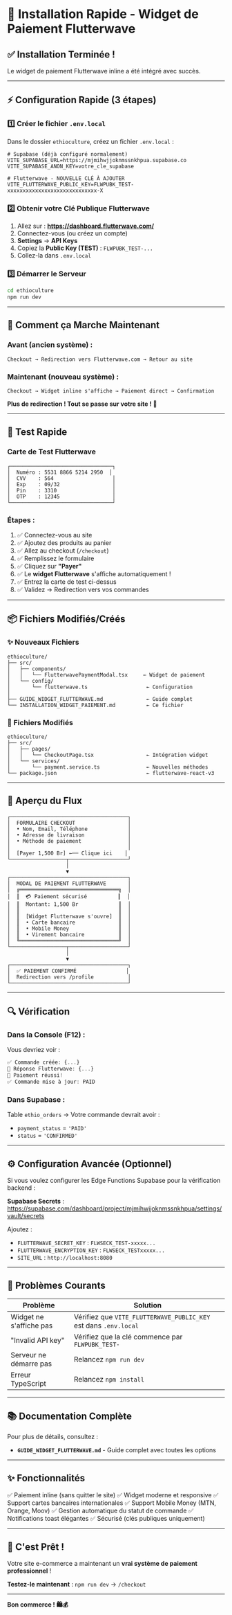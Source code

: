 # 🚀 Installation Rapide - Widget de Paiement Flutterwave

## ✅ Installation Terminée !

Le widget de paiement Flutterwave inline a été intégré avec succès.

---

## ⚡ Configuration Rapide (3 étapes)

### 1️⃣ Créer le fichier `.env.local`

Dans le dossier `ethioculture`, créez un fichier `.env.local` :

```env
# Supabase (déjà configuré normalement)
VITE_SUPABASE_URL=https://mjmihwjjoknmssnkhpua.supabase.co
VITE_SUPABASE_ANON_KEY=votre_cle_supabase

# Flutterwave - NOUVELLE CLÉ À AJOUTER
VITE_FLUTTERWAVE_PUBLIC_KEY=FLWPUBK_TEST-xxxxxxxxxxxxxxxxxxxxxxxxxxxxx-X
```

### 2️⃣ Obtenir votre Clé Publique Flutterwave

1. Allez sur : **https://dashboard.flutterwave.com/**
2. Connectez-vous (ou créez un compte)
3. **Settings** → **API Keys**
4. Copiez la **Public Key (TEST)** : `FLWPUBK_TEST-...`
5. Collez-la dans `.env.local`

### 3️⃣ Démarrer le Serveur

```bash
cd ethioculture
npm run dev
```

---

## 🎯 Comment ça Marche Maintenant

### Avant (ancien système) :
```
Checkout → Redirection vers Flutterwave.com → Retour au site
```

### Maintenant (nouveau système) :
```
Checkout → Widget inline s'affiche → Paiement direct → Confirmation
```

**Plus de redirection ! Tout se passe sur votre site ! 🎉**

---

## 🧪 Test Rapide

### Carte de Test Flutterwave

```
┌─────────────────────────────────┐
│  Numéro : 5531 8866 5214 2950  │
│  CVV    : 564                   │
│  Exp    : 09/32                 │
│  Pin    : 3310                  │
│  OTP    : 12345                 │
└─────────────────────────────────┘
```

### Étapes :

1. ✅ Connectez-vous au site
2. ✅ Ajoutez des produits au panier
3. ✅ Allez au checkout (`/checkout`)
4. ✅ Remplissez le formulaire
5. ✅ Cliquez sur **"Payer"**
6. ✅ Le **widget Flutterwave** s'affiche automatiquement !
7. ✅ Entrez la carte de test ci-dessus
8. ✅ Validez → Redirection vers vos commandes

---

## 📦 Fichiers Modifiés/Créés

### ✨ Nouveaux Fichiers

```
ethioculture/
├── src/
│   ├── components/
│   │   └── FlutterwavePaymentModal.tsx     ← Widget de paiement
│   └── config/
│       └── flutterwave.ts                   ← Configuration
│
├── GUIDE_WIDGET_FLUTTERWAVE.md              ← Guide complet
└── INSTALLATION_WIDGET_PAIEMENT.md          ← Ce fichier
```

### 🔧 Fichiers Modifiés

```
ethioculture/
├── src/
│   ├── pages/
│   │   └── CheckoutPage.tsx                 ← Intégration widget
│   └── services/
│       └── payment.service.ts               ← Nouvelles méthodes
└── package.json                             ← flutterwave-react-v3
```

---

## 🎨 Aperçu du Flux

```
┌──────────────────────────────────────┐
│  FORMULAIRE CHECKOUT                 │
│  • Nom, Email, Téléphone             │
│  • Adresse de livraison              │
│  • Méthode de paiement               │
│                                      │
│  [Payer 1,500 Br] ←── Clique ici    │
└──────────────────┬───────────────────┘
                   │
                   ▼
┌──────────────────────────────────────┐
│  MODAL DE PAIEMENT FLUTTERWAVE       │
│  ╔════════════════════════════════╗  │
│  ║  💳 Paiement sécurisé          ║  │
│  ║  Montant: 1,500 Br             ║  │
│  ║                                ║  │
│  ║  [Widget Flutterwave s'ouvre]  ║  │
│  ║  • Carte bancaire              ║  │
│  ║  • Mobile Money                ║  │
│  ║  • Virement bancaire           ║  │
│  ╚════════════════════════════════╝  │
└──────────────────┬───────────────────┘
                   │
                   ▼
┌──────────────────────────────────────┐
│  ✅ PAIEMENT CONFIRMÉ                │
│  Redirection vers /profile           │
└──────────────────────────────────────┘
```

---

## 🔍 Vérification

### Dans la Console (F12) :

Vous devriez voir :

```javascript
✅ Commande créée: {...}
🔄 Réponse Flutterwave: {...}
🎉 Paiement réussi!
✅ Commande mise à jour: PAID
```

### Dans Supabase :

Table `ethio_orders` → Votre commande devrait avoir :
- `payment_status` = `'PAID'`
- `status` = `'CONFIRMED'`

---

## ⚙️ Configuration Avancée (Optionnel)

Si vous voulez configurer les Edge Functions Supabase pour la vérification backend :

**Supabase Secrets** : https://supabase.com/dashboard/project/mjmihwjjoknmssnkhpua/settings/vault/secrets

Ajoutez :
- `FLUTTERWAVE_SECRET_KEY` : `FLWSECK_TEST-xxxxx...`
- `FLUTTERWAVE_ENCRYPTION_KEY` : `FLWSECK_TESTxxxxx...`
- `SITE_URL` : `http://localhost:8080`

---

## 🐛 Problèmes Courants

| Problème | Solution |
|----------|----------|
| Widget ne s'affiche pas | Vérifiez que `VITE_FLUTTERWAVE_PUBLIC_KEY` est dans `.env.local` |
| "Invalid API key" | Vérifiez que la clé commence par `FLWPUBK_TEST-` |
| Serveur ne démarre pas | Relancez `npm run dev` |
| Erreur TypeScript | Relancez `npm install` |

---

## 📚 Documentation Complète

Pour plus de détails, consultez :
- **`GUIDE_WIDGET_FLUTTERWAVE.md`** - Guide complet avec toutes les options

---

## ✨ Fonctionnalités

✅ Paiement inline (sans quitter le site)
✅ Widget moderne et responsive
✅ Support cartes bancaires internationales
✅ Support Mobile Money (MTN, Orange, Moov)
✅ Gestion automatique du statut de commande
✅ Notifications toast élégantes
✅ Sécurisé (clés publiques uniquement)

---

## 🎉 C'est Prêt !

Votre site e-commerce a maintenant un **vrai système de paiement professionnel** !

**Testez-le maintenant** : `npm run dev` → `/checkout`

---

**Bon commerce ! 🛍️💰**






